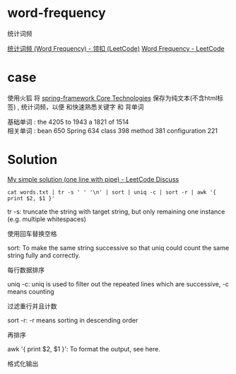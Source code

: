 # word-frequency

统计词频



[统计词频 (Word Frequency) - 领扣 (LeetCode)](https://leetcode-cn.com/problems/word-frequency/description/)
[Word Frequency - LeetCode](https://leetcode.com/problems/word-frequency/description/)

# case

使用火狐 将 [spring-framework Core Technologies](https://docs.spring.io/spring-framework/docs/5.0.9.RELEASE/spring-framework-reference/core.html) 保存为纯文本(不含html标签) , 统计词频，以便  和快速熟悉关键字 和 背单词

基础单词 : the 4205 to 1943 a  1821 of 1514    
相关单词 : bean 650 Spring 634 class 398 method 381 configuration 221    

# Solution  

[My simple solution (one line with pipe) - LeetCode Discuss](https://leetcode.com/problems/word-frequency/discuss/55443/My-simple-solution-(one-line-with-pipe))

    cat words.txt | tr -s ' ' '\n' | sort | uniq -c | sort -r | awk '{ print $2, $1 }'

tr -s: truncate the string with target string, but only remaining one instance (e.g. multiple whitespaces)
  
  使用回车替换空格

sort: To make the same string successive so that uniq could count the same string fully and correctly.
  
  每行数据排序

uniq -c: uniq is used to filter out the repeated lines which are successive, -c means counting

  过滤重行并且计数

sort -r: -r means sorting in descending order
 
 再排序

awk '{ print $2, $1 }': To format the output, see here.

格式化输出

